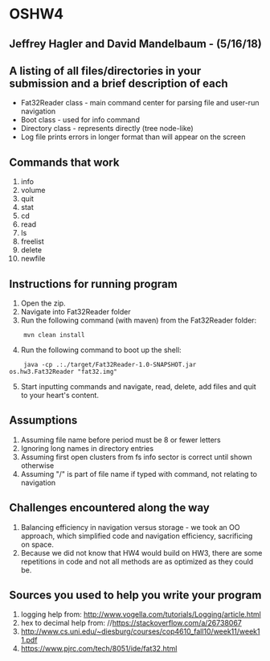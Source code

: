 # OSHW4

## Jeffrey Hagler and David Mandelbaum - (5/16/18)
## A listing of all files/directories in your submission and a brief description of each
  * Fat32Reader class - main command center for parsing file and user-run navigation
  * Boot class - used for info command
  * Directory class - represents directly (tree node-like)
  * Log file prints errors in longer format than will appear on the screen

## Commands that work
 1. info
 2. volume 
 3. quit
 4. stat
 5. cd
 6. read
 7. ls
 8. freelist
 9. delete
 10. newfile

##	Instructions for running program
 1. Open the zip.
 2. Navigate into Fat32Reader folder
 3. Run the following command (with maven) from the Fat32Reader folder:
```
    mvn clean install
```
 4. Run the following command to boot up the shell:
 
```
    java -cp .:./target/Fat32Reader-1.0-SNAPSHOT.jar os.hw3.Fat32Reader "fat32.img" 
```     
 5. Start inputting commands and navigate, read, delete, add files and quit 
    to your heart's content.
 
##	Assumptions
 1. Assuming file name before period must be 8 or fewer letters
 2. Ignoring long names in directory entries
 3. Assuming first open clusters from fs info sector is correct until shown otherwise 
 4. Assuming "/" is part of file name if typed with command, not relating to navigation

##	Challenges encountered along the way
 1. Balancing efficiency in navigation versus storage - we took an OO approach, which 
    simplified code and navigation efficiency, sacrificing on space.
 2. Because we did not know that HW4 would build on HW3, there are some repetitions in code
    and not all methods are as optimized as they could be.

##	Sources you used to help you write your program
 1. logging help from: http://www.vogella.com/tutorials/Logging/article.html
 2. hex to decimal help from: //https://stackoverflow.com/a/26738067
 3. http://www.cs.uni.edu/~diesburg/courses/cop4610_fall10/week11/week11.pdf
 4. https://www.pjrc.com/tech/8051/ide/fat32.html
 

